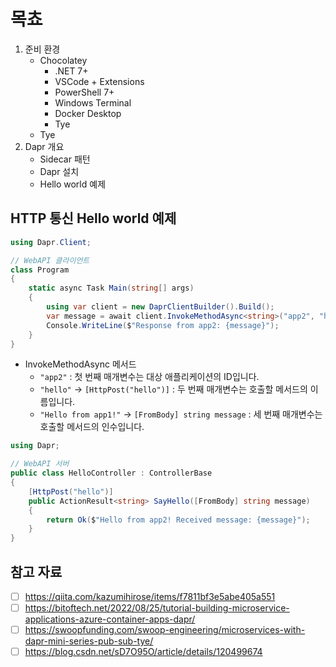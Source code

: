 
# 목쵸
1. 준비 환경
   - Chocolatey
     - .NET 7+
     - VSCode + Extensions
     - PowerShell 7+
     - Windows Terminal
     - Docker Desktop
     - Tye
   - Tye
1. Dapr 개요
   - Sidecar 패턴
   - Dapr 설치
   - Hello world 예제

## HTTP 통신 Hello world 예제

```cs
using Dapr.Client;

// WebAPI 클라이언트
class Program
{
    static async Task Main(string[] args)
    {
        using var client = new DaprClientBuilder().Build();
        var message = await client.InvokeMethodAsync<string>("app2", "hello", "Hello from app1!");
        Console.WriteLine($"Response from app2: {message}");
    }
}
```
- InvokeMethodAsync 메서드
  - `"app2"` : 첫 번째 매개변수는 대상 애플리케이션의 ID입니다.
  - `"hello"` -> `[HttpPost("hello")]` : 두 번째 매개변수는 호출할 메서드의 이름입니다.
  - `"Hello from app1!"` -> `[FromBody] string message` : 세 번째 매개변수는 호출할 메서드의 인수입니다.

```cs
using Dapr;

// WebAPI 서버
public class HelloController : ControllerBase
{
    [HttpPost("hello")]
    public ActionResult<string> SayHello([FromBody] string message)
    {
        return Ok($"Hello from app2! Received message: {message}");
    }
}
```

## 참고 자료
- [ ] https://qiita.com/kazumihirose/items/f7811bf3e5abe405a551
- [ ] https://bitoftech.net/2022/08/25/tutorial-building-microservice-applications-azure-container-apps-dapr/
- [ ] https://swoopfunding.com/swoop-engineering/microservices-with-dapr-mini-series-pub-sub-tye/
- [ ] https://blog.csdn.net/sD7O95O/article/details/120499674